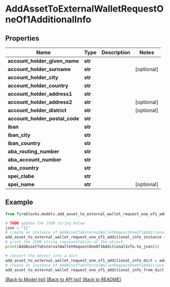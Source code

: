 # AddAssetToExternalWalletRequestOneOf1AdditionalInfo


## Properties

Name | Type | Description | Notes
------------ | ------------- | ------------- | -------------
**account_holder_given_name** | **str** |  | 
**account_holder_surname** | **str** |  | [optional] 
**account_holder_city** | **str** |  | 
**account_holder_country** | **str** |  | 
**account_holder_address1** | **str** |  | 
**account_holder_address2** | **str** |  | [optional] 
**account_holder_district** | **str** |  | [optional] 
**account_holder_postal_code** | **str** |  | 
**iban** | **str** |  | 
**iban_city** | **str** |  | 
**iban_country** | **str** |  | 
**aba_routing_number** | **str** |  | 
**aba_account_number** | **str** |  | 
**aba_country** | **str** |  | 
**spei_clabe** | **str** |  | 
**spei_name** | **str** |  | [optional] 

## Example

```python
from fireblocks.models.add_asset_to_external_wallet_request_one_of1_additional_info import AddAssetToExternalWalletRequestOneOf1AdditionalInfo

# TODO update the JSON string below
json = "{}"
# create an instance of AddAssetToExternalWalletRequestOneOf1AdditionalInfo from a JSON string
add_asset_to_external_wallet_request_one_of1_additional_info_instance = AddAssetToExternalWalletRequestOneOf1AdditionalInfo.from_json(json)
# print the JSON string representation of the object
print(AddAssetToExternalWalletRequestOneOf1AdditionalInfo.to_json())

# convert the object into a dict
add_asset_to_external_wallet_request_one_of1_additional_info_dict = add_asset_to_external_wallet_request_one_of1_additional_info_instance.to_dict()
# create an instance of AddAssetToExternalWalletRequestOneOf1AdditionalInfo from a dict
add_asset_to_external_wallet_request_one_of1_additional_info_from_dict = AddAssetToExternalWalletRequestOneOf1AdditionalInfo.from_dict(add_asset_to_external_wallet_request_one_of1_additional_info_dict)
```
[[Back to Model list]](../README.md#documentation-for-models) [[Back to API list]](../README.md#documentation-for-api-endpoints) [[Back to README]](../README.md)


